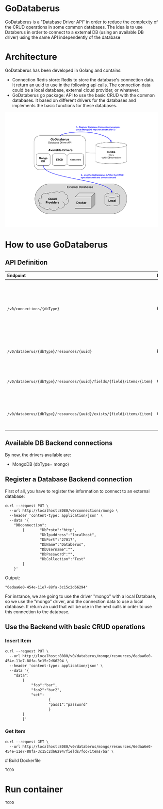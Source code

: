 # GoDataberus

GoDataberus is a "Database Driver API" in order to reduce the complexity of the CRUD operations in some common databases.
The idea is to use Databerus in order to connect to a external DB (using an available DB driver) using the same API independently of the database  

# Architecture

GoDataberus has been developed in Golang and contains:
 - Connection Redis store: Redis to store the database's connection data. It return an uuid to use in the following api calls. The connection data could be a local database, external cloud provider, or whatever.
 - GoDataberus go package: API to use the basic CRUD with the common databases. It based on different drivers for the databases and implements the basic functions for these databases.

![Image of architecture](architecture.png)

# How to use GoDataberus
## API Definition

| Endpoint     | Method     | Description |
| :------------- | :------------- | :------------- |
| ```/v0/connections/{dbType}``` | PUT | Register a new Database connection entry. Return uuid to use in the following calls to this database |
| ```/v0/databerus/{dbType}/resources/{uuid}``` | PUT | Insert an item in the database associated to the uuid |
| ```/v0/databerus/{dbType}/resources/{uuid}/fields/{field}/items/{item}``` | GET | Search for an item in the database associated to the uuid |
| ```/v0/databerus/{dbType}/resources/{uuid}/exists/{field}/items/{item}``` | GET | Return True if an item exists in the database associated to the uuid |

## Available DB Backend connections

By now, the drivers available are:
- MongoDB (dbType= mongo)

## Register a Database Backend connection

First of all, you have to register the information to connect to an external database:

```
curl --request PUT \
  --url http://localhost:8080/v0/connections/mongo \
  --header 'content-type: application/json' \
  --data '{
  	"DBconnection":
  		{		"DbProto":"http",
  				"DbIpaddress":"localhost",
  				"DbPort":"27017",
  				"DbName":"Databerus",
  			    "DbUsername":"",		
  			    "DbPassword":"",		
  			    "DbCollection":"Test"
  	    }
  	}' 
```

Output:

```
"6edaa6e0-454e-11e7-88fa-3c15c2d66294"
```  

For instance, we are going to use the driver "mongo" with a local Database, so we use the "mongo" driver,
and the connection data to use a local database. 
It return an uuid that will be use in the next calls in order to use this connection to the database.

## Use the Backend with basic CRUD operations

### Insert Item 
```
curl --request PUT \
  --url http://localhost:8080/v0/databerus/mongo/resources/6edaa6e0-454e-11e7-88fa-3c15c2d66294 \
  --header 'content-type: application/json' \
  --data '{
  	"data":
  		{
  			"foo":"bar",
  			"foo2":"bar2",		
  			"set":
  					{			
  					"pass1":"password"
  					}
  		}
  		}'
```
### Get Item
```
curl --request GET \
  --url http://localhost:8080/v0/databerus/mongo/resources/6edaa6e0-454e-11e7-88fa-3c15c2d66294/fields/foo/items/bar \
```


# Build Dockerfile

```
TODO
```

# Run container

```
TODO
```


